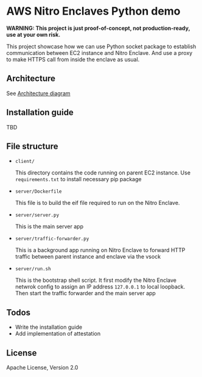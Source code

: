 
# AWS Nitro Enclaves Python demo

**WARNING: This project is just proof-of-concept, not production-ready, use at your own risk.**

This project showcase how we can use Python socket package to establish communication between EC2 instance and Nitro Enclave. And use a proxy to make HTTPS call from inside the enclave as usual.

## Architecture

See [Architecture diagram](https://github.com/richardfan1126/nitro-enclave-python-demo/blob/master/docs/architecture.md)

## Installation guide

TBD

## File structure

 - `client/`

    This directory contains the code running on parent EC2 instance. Use `requirements.txt` to install necessary pip package
 
 - `server/Dockerfile`

   This file is to build the eif file required to run on the Nitro Enclave.

 - `server/server.py`

   This is the main server app

 - `server/traffic-forwarder.py`

   This is a background app running on Nitro Enclave to forward HTTP traffic between parent instance and enclave via the vsock

 - `server/run.sh`
 
   This is the bootstrap shell script. It first modify the Nitro Enclave netwrok config to assign an IP address `127.0.0.1` to local loopback. Then start the traffic forwarder and the main server app



## Todos

 - Write the installation guide
 - Add implementation of attestation
 
License
----

Apache License, Version 2.0